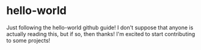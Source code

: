 # hello-world
Just following the hello-world github guide!
I don't suppose that anyone is actually reading this, but if so, then thanks!
I'm excited to start contributing to some projects!
